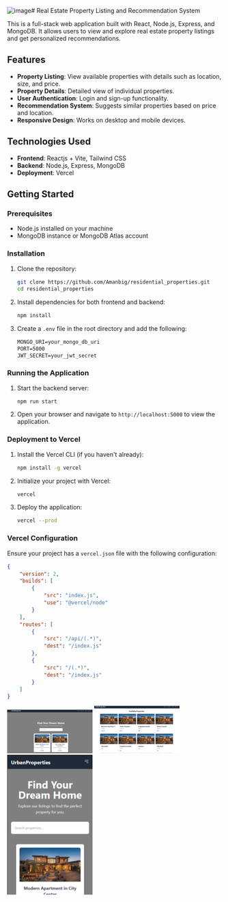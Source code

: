 ![image](https://github.com/user-attachments/assets/a2988a71-4f5d-48a4-9aad-7a0ef0ba1f23)# Real Estate Property Listing and Recommendation System

This is a full-stack web application built with React, Node.js, Express, and MongoDB. It allows users to view and explore real estate property listings and get personalized recommendations.

## Features

- **Property Listing**: View available properties with details such as location, size, and price.
- **Property Details**: Detailed view of individual properties.
- **User Authentication**: Login and sign-up functionality.
- **Recommendation System**: Suggests similar properties based on price and location.
- **Responsive Design**: Works on desktop and mobile devices.

## Technologies Used

- **Frontend**: Reactjs + Vite, Tailwind CSS
- **Backend**: Node.js, Express, MongoDB
- **Deployment**: Vercel

## Getting Started

### Prerequisites

- Node.js installed on your machine
- MongoDB instance or MongoDB Atlas account

### Installation

1. Clone the repository:

    ```bash
    git clone https://github.com/Amanbig/residential_properties.git
    cd residential_properties
    ```

2. Install dependencies for both frontend and backend:

    ```bash
    npm install
    ```

3. Create a `.env` file in the root directory and add the following:

    ```env
    MONGO_URI=your_mongo_db_uri
    PORT=5000
    JWT_SECRET=your_jwt_secret
    ```

### Running the Application

1. Start the backend server:

    ```bash
    npm run start
    ```

2. Open your browser and navigate to `http://localhost:5000` to view the application.

### Deployment to Vercel

1. Install the Vercel CLI (if you haven't already):

    ```bash
    npm install -g vercel
    ```

2. Initialize your project with Vercel:

    ```bash
    vercel
    ```

3. Deploy the application:

    ```bash
    vercel --prod
    ```

### Vercel Configuration

Ensure your project has a `vercel.json` file with the following configuration:

```json
{
    "version": 2,
    "builds": [
        {
            "src": "index.js",
            "use": "@vercel/node"
        }
    ],
    "routes": [
        {
            "src": "/api/(.*)",
            "dest": "/index.js"
        },
        {
            "src": "/(.*)",
            "dest": "/index.js"
        }
    ]
}
```

<img src="https://github.com/Amanbig/residential_properties/blob/master/image1.png"  width="200"/>
<img src="https://github.com/Amanbig/residential_properties/blob/master/image2.png"  width="200"/>
<img src="https://github.com/Amanbig/residential_properties/blob/master/image5.png"  width="200"/>

